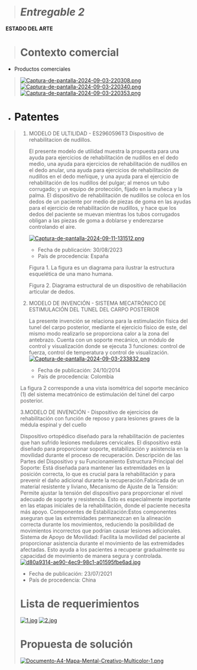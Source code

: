 > # *Entregable 2*
>
 **ESTADO DEL ARTE**
>
> # **Contexto comercial**
>
- Productos comerciales
> [![Captura-de-pantalla-2024-09-03-220308.png](https://i.postimg.cc/GmSkX4sR/Captura-de-pantalla-2024-09-03-220308.png)](https://postimg.cc/yDcgdYPp)
> [![Captura-de-pantalla-2024-09-03-220340.png](https://i.postimg.cc/m2mMrPj9/Captura-de-pantalla-2024-09-03-220340.png)](https://postimg.cc/zVR3tX9D)
> [![Captura-de-pantalla-2024-09-03-220353.png](https://i.postimg.cc/T3SDrBZY/Captura-de-pantalla-2024-09-03-220353.png)](https://postimg.cc/21QyY9kP)
>
- # Patentes
> 1. MODELO DE ULTILIDAD - ES2960596T3 Dispositivo de rehabilitacion de nudillos.
> 
>    El presente modelo de utilidad muestra la propuesta para una ayuda para ejercicios de rehabilitación de nudillos en el dedo medio, una ayuda para ejercicios de rehabilitación de
>    nudillos en el dedo anular, una ayuda para ejercicios de rehabilitación de nudillos en el dedo meñique, y una ayuda para
>    el ejercicio de rehabilitación de los nudillos del pulgar; al menos un tubo corrugado; y un equipo de protección, fijado en la muñeca y la palma.
>    El dispositivo de rehabilitación de nudillos se coloca en los dedos de un paciente por medio de piezas de goma en las ayudas
>    para el ejercicio de rehabilitación de nudillos, y hace que los dedos del paciente se muevan mientras los tubos corrugados obligan a las piezas de goma a doblarse y enderezarse controlando el aire.
>    
>    [![Captura-de-pantalla-2024-09-11-131512.png](https://i.postimg.cc/ZRv4v0rg/Captura-de-pantalla-2024-09-11-131512.png)](https://postimg.cc/CB0WWhrH)
>    
>    - Fecha de publicación: 30/08/2023
>    - País de procedencia: España
>    
>    Figura 1. La figura es un diagrama para ilustrar la estructura esquelética de una mano humana.
>    
>    Figura 2. Diagrama estructural de un dispositivo de rehabiliación articular de dedos.
>    
> 3. MODELO DE INVENCIÓN - SISTEMA MECATRÓNICO DE ESTIMULACIÓN DEL TUNEL DEL CARPO POSTERIOR
>    
>    La presente invención se relaciona para la estimulación física del tunel del carpo posterior, mediante el ejercicio físico de este, del mismo modo realizarlo se proporciona calor a la zona
>    del antebrazo. Cuenta con un soporte mecánico, un módulo de control y visualización donde se ejecuta 3 funciones: control de fuerza, control de temperatura y control de visualización.
>    [![Captura-de-pantalla-2024-09-03-233832.png](https://i.postimg.cc/7P50L3by/Captura-de-pantalla-2024-09-03-233832.png)](https://postimg.cc/Z0hC7yrf)
>    
>    - Fecha de publicación: 24/10/2014
>    - País de procedencia: Colombia
>    
>   La figura 2 corresponde a una vista isométrica del soporte mecánico (1) del sistema mecatrónico de estimulación del túnel del carpo posterior.
> 
> 3.MODELO DE INVENCIÓN - Dispositivo de ejercicios de rehabilitación con función de reposo y para lesiones graves de la médula espinal y del cuello
>
>  Dispositivo ortopédico diseñado para la rehabilitación de pacientes que han sufrido lesiones medulares cervicales. El dispositivo está diseñado
>  para proporcionar soporte, estabilización y asistencia en la movilidad durante el proceso de recuperación.
>  Descripción de las Partes del Dispositivo y su Funcionamiento
>  Estructura Principal del Soporte: Está diseñada para mantener las extremidades en la posición correcta, lo que es crucial para la
>  rehabilitación y para prevenir el daño adicional durante la recuperación.Fabricada de un material resistente y liviano,
>  Mecanismo de Ajuste de la Tensión: Permite ajustar la tensión del dispositivo para proporcionar el nivel adecuado de soporte y
>  resistencia. Esto es especialmente importante en las etapas iniciales de la rehabilitación, donde el paciente necesita más apoyo.
>  Componentes de Estabilización:Estos componentes aseguran que las extremidades permanezcan en la alineación correcta durante los movimientos, reduciendo la
>  posibilidad de movimientos incorrectos que podrían causar lesiones adicionales.
>  Sistema de Apoyo de Movilidad: Facilita la movilidad del paciente al proporcionar asistencia durante el movimiento de las extremidades afectadas. Esto ayuda a los pacientes a recuperar
>  gradualmente su capacidad de movimiento de manera segura y controlada.
> [![d80a9314-ae90-4ec9-98c1-a01595fbe6ad.jpg](https://i.postimg.cc/Y2NG0dkZ/d80a9314-ae90-4ec9-98c1-a01595fbe6ad.jpg)](https://postimg.cc/rzmFYCDN)
>   - Fecha de publicación: 23/07/2021
>   - País de procedencia: China
> # **Lista de requerimientos**
>
>[![1.jpg](https://i.postimg.cc/L6QYpr4B/1.jpg)](https://postimg.cc/7f7Y1t2f)
>[![2.jpg](https://i.postimg.cc/d1FD6Fnv/2.jpg)](https://postimg.cc/cKDs1VV5)
>
> # **Propuesta de solución**
> 
> [![Documento-A4-Mapa-Mental-Creativo-Multicolor-1.png](https://i.postimg.cc/HLM5LnwQ/Documento-A4-Mapa-Mental-Creativo-Multicolor-1.png)](https://postimg.cc/Z9T07TDR)
> 




